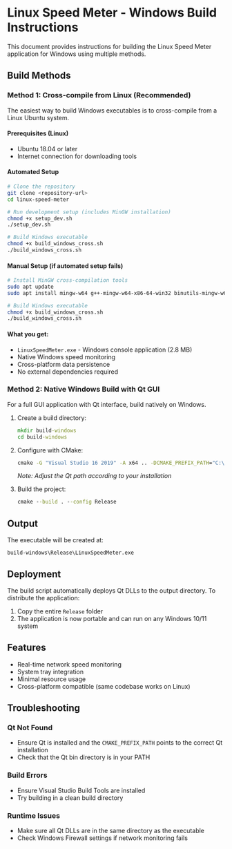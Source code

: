 # Linux Speed Meter - Windows Build Instructions

This document provides instructions for building the Linux Speed Meter application for Windows using multiple methods.

## Build Methods

### Method 1: Cross-compile from Linux (Recommended)

The easiest way to build Windows executables is to cross-compile from a Linux Ubuntu system.

#### Prerequisites (Linux)
- Ubuntu 18.04 or later
- Internet connection for downloading tools

#### Automated Setup
```bash
# Clone the repository
git clone <repository-url>
cd linux-speed-meter

# Run development setup (includes MinGW installation)
chmod +x setup_dev.sh
./setup_dev.sh

# Build Windows executable
chmod +x build_windows_cross.sh
./build_windows_cross.sh
```

#### Manual Setup (if automated setup fails)
```bash
# Install MinGW cross-compilation tools
sudo apt update
sudo apt install mingw-w64 g++-mingw-w64-x86-64-win32 binutils-mingw-w64 cmake

# Build Windows executable
chmod +x build_windows_cross.sh
./build_windows_cross.sh
```

#### What you get:
- `LinuxSpeedMeter.exe` - Windows console application (2.8 MB)
- Native Windows speed monitoring
- Cross-platform data persistence
- No external dependencies required

### Method 2: Native Windows Build with Qt GUI

For a full GUI application with Qt interface, build natively on Windows.

1. Create a build directory:

   ```cmd
   mkdir build-windows
   cd build-windows
   ```

2. Configure with CMake:

   ```cmd
   cmake -G "Visual Studio 16 2019" -A x64 .. -DCMAKE_PREFIX_PATH="C:\Qt\6.5.0\msvc2019_64"
   ```

   *Note: Adjust the Qt path according to your installation*

3. Build the project:

   ```cmd
   cmake --build . --config Release
   ```

## Output

The executable will be created at:

```text
build-windows\Release\LinuxSpeedMeter.exe
```

## Deployment

The build script automatically deploys Qt DLLs to the output directory. To distribute the application:

1. Copy the entire `Release` folder
2. The application is now portable and can run on any Windows 10/11 system

## Features

- Real-time network speed monitoring
- System tray integration
- Minimal resource usage
- Cross-platform compatible (same codebase works on Linux)

## Troubleshooting

### Qt Not Found

- Ensure Qt is installed and the `CMAKE_PREFIX_PATH` points to the correct Qt installation
- Check that the Qt bin directory is in your PATH

### Build Errors

- Ensure Visual Studio Build Tools are installed
- Try building in a clean build directory

### Runtime Issues

- Make sure all Qt DLLs are in the same directory as the executable
- Check Windows Firewall settings if network monitoring fails
